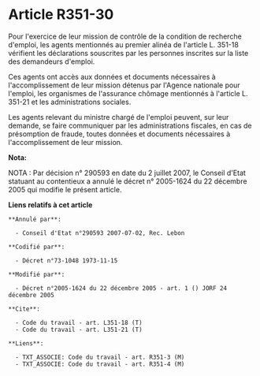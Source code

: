 # Article R351-30

Pour l'exercice de leur mission de contrôle de la condition de recherche d'emploi, les agents mentionnés au premier alinéa de
l'article L. 351-18 vérifient les déclarations souscrites par les personnes inscrites sur la liste des demandeurs d'emploi.

Ces agents ont accès aux données et documents nécessaires à l'accomplissement de leur mission détenus par l'Agence nationale
pour l'emploi, les organismes de l'assurance chômage mentionnés à l'article L. 351-21 et les administrations sociales.

Les agents relevant du ministre chargé de l'emploi peuvent, sur leur demande, se faire communiquer par les administrations
fiscales, en cas de présomption de fraude, toutes données et documents nécessaires à l'accomplissement de leur mission.

**Nota:**

NOTA : Par décision n° 290593 en date du 2 juillet 2007, le Conseil d'Etat statuant au contentieux a annulé le décret n°
2005-1624 du 22 décembre 2005 qui modifie le présent article.

**Liens relatifs à cet article**

	**Annulé par**:

	  - Conseil d'Etat n°290593 2007-07-02, Rec. Lebon

	**Codifié par**:

	  - Décret n°73-1048 1973-11-15

	**Modifié par**:

	  - Décret n°2005-1624 du 22 décembre 2005 - art. 1 () JORF 24 décembre 2005

	**Cite**:

	  - Code du travail - art. L351-18 (T)
	  - Code du travail - art. L351-21 (T)

	**Liens**:

	  - TXT_ASSOCIE: Code du travail - art. R351-3 (M)
	  - TXT_ASSOCIE: Code du travail - art. R351-4 (M)
